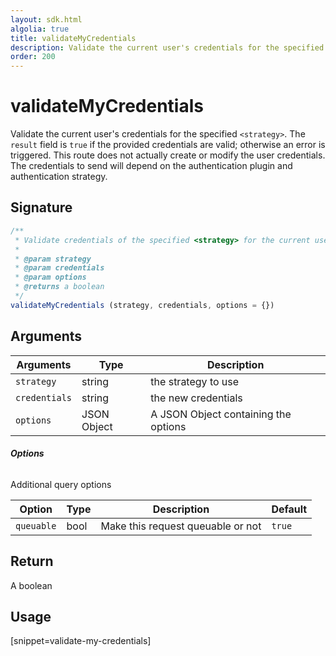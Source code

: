 ```yaml
---
layout: sdk.html
algolia: true
title: validateMyCredentials
description: Validate the current user's credentials for the specified `<strategy>`.
order: 200
---
```


# validateMyCredentials

Validate the current user's credentials for the specified `<strategy>`. The `result` field is `true` if the provided credentials are valid; otherwise an error is triggered. This route does not actually create or modify the user credentials. The credentials to send will depend on the authentication plugin and authentication strategy.

## Signature

```javascript
/**
 * Validate credentials of the specified <strategy> for the current user.
 *
 * @param strategy
 * @param credentials
 * @param options
 * @returns a boolean
 */
validateMyCredentials (strategy, credentials, options = {})
```

## Arguments

| Arguments    | Type    | Description
|--------------|---------|-------------
| `strategy` | string | the strategy to use
| `credentials` | string | the new credentials
| `options`  | JSON Object | A JSON Object containing the options


###### **Options**

Additional query options

| Option     | Type    | Description                    | Default |
| ---------- | ------- | ------------------------------ | ------- |
| `queuable` | bool | Make this request queuable or not | `true`  |


## Return

A boolean

## Usage

[snippet=validate-my-credentials]
